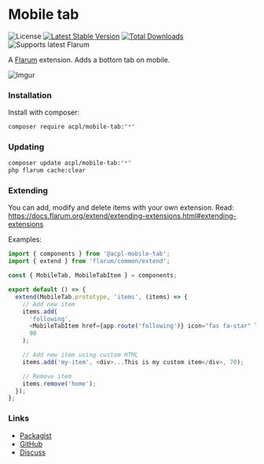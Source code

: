 # Mobile tab

![License](https://img.shields.io/badge/license-MIT-blue.svg) [![Latest Stable Version](https://img.shields.io/packagist/v/acpl/mobile-tab.svg)](https://packagist.org/packages/acpl/mobile-tab) [![Total Downloads](https://img.shields.io/packagist/dt/acpl/mobile-tab.svg)](https://packagist.org/packages/acpl/mobile-tab) ![Supports latest Flarum](https://flarum-badge-api.davwheat.dev/v1/compat-latest/acpl/mobile-tab)

A [Flarum](https://flarum.org) extension. Adds a bottom tab on mobile.

![Imgur](https://i.imgur.com/QGrWQyP.png)

### Installation

Install with composer:

```sh
composer require acpl/mobile-tab:"*"
```

### Updating

```sh
composer update acpl/mobile-tab:"*"
php flarum cache:clear
```

### Extending
You can add, modify and delete items with your own extension.
Read: https://docs.flarum.org/extend/extending-extensions.html#extending-extensions

Examples:
```js
import { components } from '@acpl-mobile-tab';
import { extend } from 'flarum/common/extend';

const { MobileTab, MobileTabItem } = components;

export default () => {
  extend(MobileTab.prototype, 'items', (items) => {
    // Add new item
    items.add(
      'following',
      <MobileTabItem href={app.route('following')} icon="fas fa-star" label={app.translator.trans('my-ext.forum.my-item')} />,
      90
    );

    // Add new item using custom HTML
    items.add('my-item', <div>...This is my custom item</div>, 70);

    // Remove item
    items.remove('home');
  });
};


```

### Links

- [Packagist](https://packagist.org/packages/acpl/mobile-tab)
- [GitHub](https://github.com/android-com-pl/mobile-tab)
- [Discuss](https://discuss.flarum.org/d/28216-mobile-tab)
